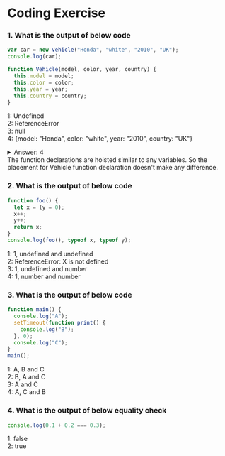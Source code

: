 # Coding Exercise

### 1. What is the output of below code

```javascript
var car = new Vehicle("Honda", "white", "2010", "UK");
console.log(car);

function Vehicle(model, color, year, country) {
  this.model = model;
  this.color = color;
  this.year = year;
  this.country = country;
}
```

1: Undefined <br>
2: ReferenceError <br>
3: null <br>
4: {model: "Honda", color: "white", year: "2010", country: "UK"} <br>

<details>
Answers
<summary>
Answer: 4 <br>
    The function declarations are hoisted similar to any variables. So the
    placement for Vehicle function declaration doesn't make any difference.
</summary>
</details>

### 2. What is the output of below code

```javascript
function foo() {
  let x = (y = 0);
  x++;
  y++;
  return x;
}
console.log(foo(), typeof x, typeof y);
```

1: 1, undefined and undefined <br>
2: ReferenceError: X is not defined <br>
3: 1, undefined and number <br>
4: 1, number and number <br>

### 3. What is the output of below code

```javascript
function main() {
  console.log("A");
  setTimeout(function print() {
    console.log("B");
  }, 0);
  console.log("C");
}
main();
```

1: A, B and C  <br>
2: B, A and C  <br>
3: A and C  <br>
4: A, C and B  <br>

### 4. What is the output of below equality check

```javascript
console.log(0.1 + 0.2 === 0.3);
```

1: false  <br>
2: true  <br>
